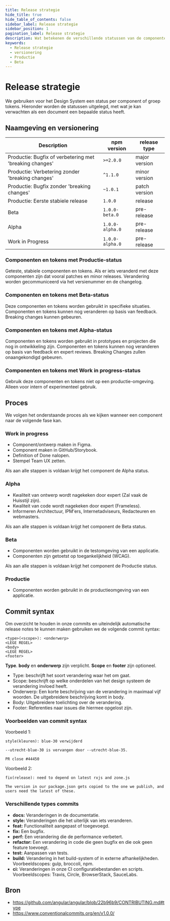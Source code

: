 ```yaml
---
title: Release strategie
hide_title: true
hide_table_of_contents: false
sidebar_label: Release strategie
sidebar_position: 1
pagination_label: Release strategie
description: Wat betekenen de verschillende statussen van de componenten?
keywords:
  - Release strategie
  - versionering
  - Productie
  - Beta
---
```

<!-- @license CC0-1.0 -->
# Release strategie

We gebruiken voor het Design System een status per component of groep tokens. Hieronder worden de statussen uitgelegd, met wat je kan verwachten als een document een bepaalde status heeft.

## Naamgeving en versionering

| Description                                             | npm version     | release type  |
| ------------------------------------------------------- | --------------- | ------------- |
| Productie: Bugfix of verbetering met 'breaking changes' | `>=2.0.0`       | major version |
| Productie: Verbetering zonder 'breaking changes'        | `^1.1.0`        | minor version |
| Productie: Bugfix zonder 'breaking changes'             | `~1.0.1`        | patch version |
| Productie: Eerste stabiele release                      | `1.0.0`         | release       |
| Beta                                                    | `1.0.0-beta.0`  | pre-release   |
| Alpha                                                   | `1.0.0-alpha.0` | pre-release   |
| Work in Progress                                        | `1.0.0-alpha.0` | pre-release   |

### Componenten en tokens met Productie-status

Geteste, stabiele componenten en tokens. Als er iets veranderd met deze componenten zijn dat vooral patches en minor releases. Verandering worden gecommuniceerd via het versienummer en de changelog.

### Componenten en tokens met Beta-status

Deze componenten en tokens worden gebruikt in specifieke situaties. Componenten en tokens kunnen nog veranderen op basis van feedback. Breaking changes kunnen gebeuren.

### Componenten en tokens met Alpha-status

Componenten en tokens worden gebruikt in prototypes en projecten die nog in ontwikkeling zijn. Componenten en tokens kunnen nog veranderen op basis van feedback en expert reviews. Breaking Changes zullen onaangekondigd gebeuren.

### Componenten en tokens met Work in progress-status

Gebruik deze componenten en tokens niet op een productie-omgeving. Alleen voor intern of experimenteel gebruik.

## Proces

We volgen het onderstaande proces als we kijken wanneer een component naar de volgende fase kan.

### Work in progress

- Component/ontwerp maken in Figma.
- Component maken in GitHub/Storybook.
- Definition of Done nalopen.
- Stempel Team UX zetten.

Als aan alle stappen is voldaan krijgt het component de Alpha status.

### Alpha

- Kwaliteit van ontwerp wordt nagekeken door expert (Zal vaak de Huisstijl zijn).
- Kwaliteit van code wordt nagekeken door expert (Frameless).
- Informeren Architectuur, IPM'ers, Internetadviseurs, Redacteuren en webmasters.

Als aan alle stappen is voldaan krijgt het component de Beta status.

### Beta

- Componenten worden gebruikt in de testomgeving van een applicatie.
- Componenten zijn getoetst op toegankelijkheid (WCAG).

Als aan alle stappen is voldaan krijgt het component de Productie status.

### Productie

- Componenten worden gebruikt in de productieomgeving van een applicatie.

## Commit syntax

Om overzicht te houden in onze commits en uiteindelijk automatische release notes te kunnen maken gebruiken we de volgende commit syntax:

```text
<type>(<scope>): <onderwerp>
<LEGE REGEL>
<body>
<LEGE REGEL>
<footer>
```

**Type**. **body** en **onderwerp** zijn verplicht. **Scope** en **footer** zijn optioneel.

- Type: beschrijft het soort verandering waar het om gaat.
- Scope: beschrijft op welke onderdelen van het design systeem de verandering invloed heeft.
- Onderwerp: Een korte beschrijving van de verandering in maximaal vijf woorden. De uitgebreidere beschrijving komt in body.
- Body: Uitgebreidere toelichting over de verandering.
- Footer: Referenties naar issues die hiermee opgelost zijn.

### Voorbeelden van commit syntax

Voorbeeld 1:

```text
style(kleuren): blue-30 verwijderd

--utrecht-blue-30 is vervangen door --utrecht-blue-35.

PR close #44450
```

Voorbeeld 2:

```text
fix(release): need to depend on latest rxjs and zone.js

The version in our package.json gets copied to the one we publish, and users need the latest of these.
```

### Verschillende types commits

- **docs:** Veranderingen in de documentatie.
- **style:** Veranderingen die het uiterlijk van iets veranderen.
- **feat:** Functionaliteit aangepast of toegevoegd.
- **fix:** Een bugfix.
- **perf:** Een verandering die de performance verbetert.
- **refactor:** Een verandering in code die geen bugfix en die ook geen feature toevoegt.
- **test:** Aanpassen van tests.
- **build:** Verandering in het build-system of in externe afhankelijkheden. Voorbeeldscopes: gulp, broccoli, npm.
- **ci:** Veranderingen in onze CI configuratiebestanden en scripts. Voorbeeldscopes: Travis, Circle, BrowserStack, SauceLabs.

## Bron

- <https://github.com/angular/angular/blob/22b96b9/CONTRIBUTING.md#type>
- <https://www.conventionalcommits.org/en/v1.0.0/>
